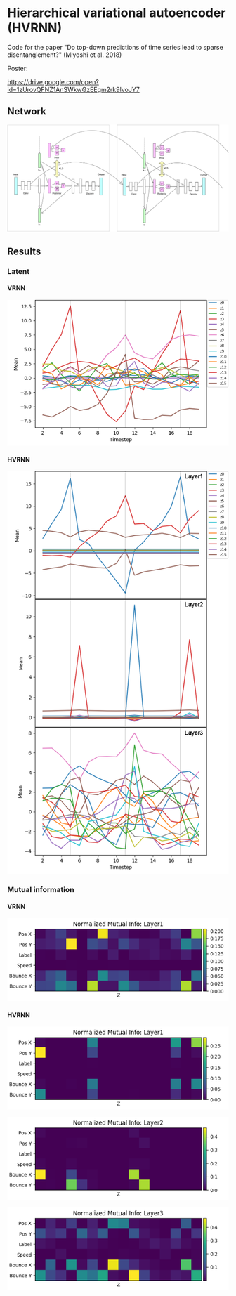 # Hierarchical variational autoencoder (HVRNN)

Code for the paper "Do top-down predictions of time series lead to sparse
disentanglement?" (Miyoshi et al. 2018)

Poster:

https://drive.google.com/open?id=1zUrovQFNZ1AnSWkwGzEEgm2rk9lvoJY7



## Network

![network](doc/network.png)





## Results

### Latent

#### VRNN

![predict_enc_mu0](doc/latent/layer1/predict_enc_mu0.png)

#### HVRNN

![predict_enc_mu_all](doc/latent/layer3/predict_enc_mu_all.png)

### Mutual information

#### VRNN

![mi_grid_norm_0](doc/mutual_info/layer1/mi_grid_norm_0.png)

#### HVRNN

![mi_grid_norm_0](doc/mutual_info/layer3/mi_grid_norm_0.png)

![mi_grid_norm_1](doc/mutual_info/layer3/mi_grid_norm_1.png)

![mi_grid_norm_2](doc/mutual_info/layer3/mi_grid_norm_2.png)




